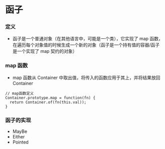 # 函子

### 定义

- 函子是一个普通对象（在其他语言中，可能是一个类），它实现了 map 函数，在遍历每个对象值的时候生成一个新的对象（函子是一个持有值的容器/函子是一个实现了 map 契约的对象）

### map 函数

- map 函数从 Container 中取出值，将传入的函数应用于其上，并将结果放回 Container

```
// map函数定义
Container.prototype.map = function(fn) {
  return Container.of(fn(this.val));
}
```

### 函子的实现

- MayBe
- Either
- Pointed
